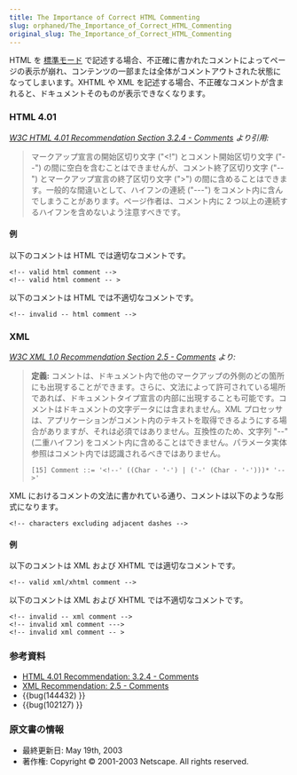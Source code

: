 ```yaml
---
title: The Importance of Correct HTML Commenting
slug: orphaned/The_Importance_of_Correct_HTML_Commenting
original_slug: The_Importance_of_Correct_HTML_Commenting
---
```


HTML を [標準モード](/ja/Mozilla's_DOCTYPE_sniffing) で記述する場合、不正確に書かれたコメントによってページの表示が崩れ、コンテンツの一部または全体がコメントアウトされた状態になってしまいます。XHTML や XML を記述する場合、不正確なコメントが含まれると、ドキュメントそのものが表示できなくなります。

### HTML 4.01

_[W3C HTML 4.01 Recommendation Section 3.2.4 - Comments](http://www.w3.org/TR/html4/intro/sgmltut.html#h-3.2.4) より引用:_

> マークアップ宣言の開始区切り文字 ("\<!") とコメント開始区切り文字 ("--") の間に空白を含むことはできませんが、コメント終了区切り文字 ("--") とマークアップ宣言の終了区切り文字 (">") の間に含めることはできます。一般的な間違いとして、ハイフンの連続 ("---") をコメント内に含んでしまうことがあります。ページ作者は、コメント内に 2 つ以上の連続するハイフンを含めないよう注意すべきです。

#### 例

以下のコメントは HTML では適切なコメントです。

```
<!-- valid html comment -->
<!-- valid html comment -- >
```

以下のコメントは HTML では不適切なコメントです。

```
<!-- invalid -- html comment -->
```

### XML

_[W3C XML 1.0 Recommendation Section 2.5 - Comments](http://www.w3.org/TR/REC-xml#sec-comments) より:_

> **定義:** コメントは、ドキュメント内で他のマークアップの外側のどの箇所にも出現することができます。さらに、文法によって許可されている場所であれば、ドキュメントタイプ宣言の内部に出現することも可能です。コメントはドキュメントの文字データには含まれません。XML プロセッサは、アプリケーションがコメント内のテキストを取得できるようにする場合がありますが、それは必須ではありません。互換性のため、文字列 "--" (二重ハイフン) をコメント内に含めることはできません。パラメータ実体参照はコメント内では認識されるべきではありません。
>
> ```
> [15] Comment ::= '<!--' ((Char - '-') | ('-' (Char - '-')))* '-->'
> ```

XML におけるコメントの文法に書かれている通り、コメントは以下のような形式になります。

```
<!-- characters excluding adjacent dashes -->
```

#### 例

以下のコメントは XML および XHTML では適切なコメントです。

```
<!-- valid xml/xhtml comment -->
```

以下のコメントは XML および XHTML では不適切なコメントです。

```
<!-- invalid -- xml comment -->
<!-- invalid xml comment --->
<!-- invalid xml comment -- >
```

### 参考資料

- [HTML 4.01 Recommendation: 3.2.4 - Comments](http://www.w3.org/TR/html4/intro/sgmltut.html#h-3.2.4)
- [XML Recommendation: 2.5 - Comments](http://www.w3.org/TR/REC-xml#sec-comments)
- {{bug(144432) }}
- {{bug(102127) }}

### 原文書の情報

- 最終更新日: May 19th, 2003
- 著作権: Copyright © 2001-2003 Netscape. All rights reserved.
